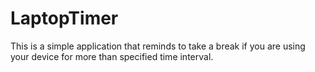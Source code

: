 # LaptopTimer
This is a simple application that reminds to take a break if you are using your device for more than specified time interval.
